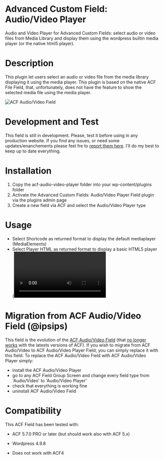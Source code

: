 # Advanced Custom Field: Audio/Video Player
Audio and Video Player for Advanced Custom Fields: select audio or video files from Media Library and display them using the wordpress builtin media player (or the native html5 player). 

# Description
This plugin let users select an audio or video file from the media library displaying it using the media player.
This plugin is based on the native ACF File Field, that, unfortunately, does not have the feature to show the selected media file using the media player.

![ACF Audio/Video Field](https://github.com/ipsips/acf-audio-video/blob/master/acf-audio-video-screencast.gif)

# Development and Test
This field is still in development.
Please, test it before using in any production website.
If you find any issues, or need some updates/enanchements please feel fre to [report them here](https://github.com/virgo79/acf-audio-video-player/issues). I'll do my best to keep up to date everything.

# Installation
1. Copy the acf-audio-video-player folder into your wp-content/plugins folder
2. Activate the Advanced Custom Fields: Audio/Video Player Field plugin via the plugins admin page
3. Create a new field via ACF and select the Audio/Video Player type

# Usage
- Select Shortcode as returned format to display the default mediaplayer (MediaElements)
- Select Player HTML as returned format to display a basic HTML5 player (<video> or <audio>)

# Migration from ACF Audio/Video Field (@ipsips)
This field is the evolution of the [ACF Audio/Video Field](https://github.com/ipsips/acf-audio-video) (that [no longer works](https://github.com/ipsips/acf-audio-video/issues) with the latests versions of ACF).
If you wish to migrate from ACF Audio/Video to ACF Audio/Video Player Field, you can simply replace it with this field.
To replace the ACF Audio/Video Field with ACF Audio/Video Player simply:
- install the ACF Audio/Video Player
- go to any ACF Field Group Screen and change every field type from 'Audio/Video' to 'Audio/Video Player'
- check that everything is working fine
- uninstall ACF Audio/Video Field

# Compatibility
This ACF Field has been tested with:
- ACF 5.7.0 PRO or later (but should work also with ACF 5.x)
- Wordpress 4.9.8

- Does not work with ACF4

